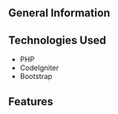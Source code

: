 <h2>General Information</h2>
<h2>Technologies Used</h2>
<ul>
<li>PHP</li>
<li>CodeIgniter</li>
<li>Bootstrap</li>
</ul>
<h2>Features</h2>
